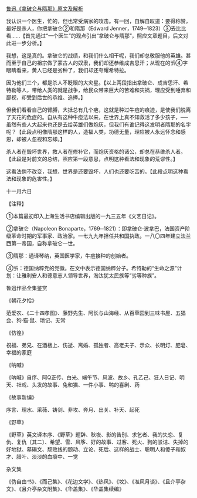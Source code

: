[鲁迅《拿破仑与隋那》原文及解析](https://www.vrrw.net/wx/8597.html)

我认识一个医生，忙的，但也常受病家的攻击。有一回，自解自叹道：要得称赞，最好是杀人，你把拿破仑②和隋那（Edward Jenner，1749─1823）③去比比看……【首先通过“一个医生”的观点引出“拿破仑与隋那”，照应文章题目，后文对此进一步分析。】

我想，这是真的。拿破仑的战绩，和我们什么相干呢，我们却总敬服他的英雄。甚而至于自己的祖宗做了蒙古人的奴隶，我们却还恭维成吉思汗；从现在的卐④字眼睛看来，黄人已经是劣种了，我们却还夸耀希特拉。



因为他们三个，都是杀人不眨眼的大灾星。【以上两段指出拿破仑、成吉思汗、希特勒等人，带给人类的就是战争，给民众带来巨大的苦难和灾祸，理应受到唾弃和鄙视，却受到后世的恭维、追捧。】

但我们看看自己的臂膊，大抵总有几个疤，这就是种过牛痘的痕迹，是使我们脱离了天花的危症的。自从有这种牛痘法以来，在世界上真不知救活了多少孩子，──虽然有些人大起来也还是去给英雄们做炮灰，但我们有谁记得这发明者隋那的名字呢？【此段点明像隋那这样的人，造福人类，功德无量，理应被人永远怀念和感恩，却被人忽视和忘却。】

杀人者在毁坏世界，救人者在修补它，而炮灰资格的诸公，却总在恭维杀人者。【此段是对前文的总结，照应第一段意思，点明这种看法和现象的荒谬性。】

这看法倘不改变，我想，世界是还要毁坏，人们也还要吃苦的。【此段点明这种看法和现象的危害性。】

十一月六日



【注释】

①本篇最初印入上海生活书店编辑出版的一九三五年《文艺日记》。

②拿破仑（Napoleon Bonaparte，1769─1821）：即拿破仑·波拿巴，法国资产阶级革命时期的军事家、政治家。一七九九年担任共和国执政。一八〇四年建立法兰西第一帝国，自称拿破仑一世。

③隋那：通译琴纳，英国医学家，牛痘接种的创始者。

④卐：德国纳粹党的党徽。在文中表示德国纳粹分子。希特勒的“生命之源”计划：让雅利安人和德意志人领导世界，淘汰犹太民族等“劣等种族”。

鲁迅作品全集鉴赏

《朝花夕拾》

范爱农、《二十四孝图》、藤野先生、阿长与山海经、从百草园到三味书屋、五猖会、狗·猫·鼠、琐记、无常

《仿徨》

祝福、弟兄、在酒楼上、伤逝、离婚、孤独者、高老夫子、示众、长明灯、肥皂、幸福的家庭

《呐喊》

《呐喊》自序、阿Q正传、白光、端午节、风波、故乡、孔乙己、狂人日记、明天、社戏、头发的故事、兔和猫、一件小事、鸭的喜剧、药

《故事新编》

序言、理水、采薇、铸剑、非攻、奔月、出关、补天、起死

《野草》

《野草》英文译本序、《野草》题辞、秋夜、影的告别、求乞者、我的失恋、复仇、复仇〔其二〕、希望、雪、风筝、好的故事、过客、死火、狗的驳诘、失掉的好地狱、墓碣文、颓败线的颤动、立论、死后、这样的战士、聪明人和傻子和奴才、腊叶、淡淡的血痕中、一觉

杂文集

《伪自由书》、《而己集》、《花边文学》、《热风》、《坟》、《准风月谈》、《且介亭杂文》、《且介亭杂文附集》、《华盖集》、《华盖集续编》

